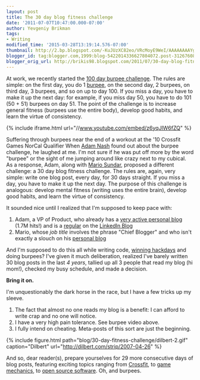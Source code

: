 ```yaml
---
layout: post
title: The 30 day blog fitness challenge
date: '2011-07-07T10:47:00.000-07:00'
author: Yevgeniy Brikman
tags:
- Writing
modified_time: '2015-03-28T13:19:14.576-07:00'
thumbnail: http://2.bp.blogspot.com/-KuJUzXC82eo/VRcMoyE9WeI/AAAAAAAAYgE/vrwNtioYcyE/s72-c/dt070426.gif
blogger_id: tag:blogger.com,1999:blog-5422014336627804072.post-3126760809218689252
blogger_orig_url: http://brikis98.blogspot.com/2011/07/30-day-blog-fitness-challenge.html
---
```


At work, we recently started the [100 day burpee 
challenge](http://ezinearticles.com/?The-100-Day-Burpee-Challenge&amp;id=4731697). 
The rules are simple: on the first day, you do 1 
[burpee](http://www.rosstraining.com/articles/burpeeclip.htm), on the second 
day, 2 burpees, on third day, 3 burpees, and so on up to day 100. If you miss 
a day, you have to make it up the next day: for example, if you miss day 50, 
you have to do 101 (50 + 51) burpees on day 51. The point of the challenge is 
to increase general fitness (burpees use the entire body), develop good 
habits, and learn the virtue of consistency. 

{% include iframe.html url="//www.youtube.com/embed/z6yqJlW6fZQ" %}

Suffering through burpees near the end of a workout at the '10 Crossfit Games NorCal Qualifier 
When [Adam Nash](http://www.linkedin.com/in/adamnash) found out about the 
burpee challenge, he laughed at me. I'm not sure if he was put off more by the 
word "burpee" or the sight of me jumping around like crazy next to my cubical. 
As a response, Adam, along with [Mario 
Sundar](http://www.linkedin.com/in/mariosundar), proposed a different 
challenge: a 30 day blog fitness challenge. The rules are, again, very simple: 
write one blog post, every day, for 30 days straight. If you miss a day, you 
have to make it up the next day. The purpose of this challenge is analogous: 
develop mental fitness (writing uses the entire brain), develop good habits, 
and learn the virtue of consistency. 

It sounded nice until I realized that I'm supposed to keep pace with: 

1. Adam, a VP of Product, who already has a [very active personal 
blog](http://blog.adamnash.com/) (1.7M hits!) and is a 
[regular](http://blog.linkedin.com/author/adamnash/) on the [LinkedIn 
Blog](http://blog.linkedin.com/) 
1. Mario, whose *job title* involves the phrase "Chief Blogger" and who isn't 
exactly a slouch on his [personal blog ](http://mariosundar.com/)

And I'm supposed to do this all while writing code, [winning 
hackdays](http://engineering.linkedin.com/23/linkedin-hackdays) and doing 
burpees? I've given it much deliberation, realized I've barely written 30 blog 
posts in the last *4 years*, tallied up all 3 people that read my blog (hi 
mom!), checked my busy schedule, and made a decision. 

**Bring it on.** 

I'm unquestionably the dark horse in the race, but I have a few tricks up my 
sleeve. 

1. The fact that almost no one reads my blog is a benefit: I can afford to 
write crap and no one will notice. 
1. I have a very high pain tolerance. See burpee video above. 
1. I fully intend on cheating. Meta-posts of this sort are just the beginning.

{% include figure.html path="blog/30-day-fitness-challenge/dilbert-2.gif" caption="Dilbert" url="http://dilbert.com/strip/2007-04-26" %}

And so, dear reader(s), prepare yourselves for 29 more consecutive days of 
blog posts, featuring exciting topics ranging from 
[Crossfit](https://www.ybrikman.com/writing/2008/12/16/tribute-to-crossfit/), to 
[game 
mechanics](https://www.ybrikman.com/writing/2011/04/24/why-game-mechanics-wont-save-your/), 
to [open source 
software](https://www.ybrikman.com/writing/2011/04/14/open-source/). Oh, and 
burpees. 

